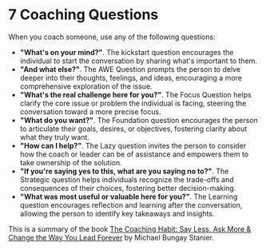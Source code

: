 # 7 Coaching Questions

When you coach someone, use any of the following questions:
* **"What's on your mind?"**. The kickstart question encourages the individual to start the conversation by sharing what's important to them.
* **"And what else?"**. The AWE Question prompts the person to delve deeper into their thoughts, feelings, and ideas, encouraging a more comprehensive exploration of the issue.
* **"What's the real challenge here for you?"**. The Focus Question helps clarify the core issue or problem the individual is facing, steering the conversation toward a more precise focus.
* **"What do you want?"**. The Foundation question encourages the person to articulate their goals, desires, or objectives, fostering clarity about what they truly want.
* **"How can I help?"**. The Lazy question invites the person to consider how the coach or leader can be of assistance and empowers them to take ownership of the solution.
* **"If you're saying yes to this, what are you saying no to?"**. The Strategic question helps individuals recognize the trade-offs and consequences of their choices, fostering better decision-making.
* **"What was most useful or valuable here for you?"**. The Learning question encourages reflection and learning after the conversation, allowing the person to identify key takeaways and insights.

This is a summary of the book [The Coaching Habit: Say Less, Ask More & Change the Way You Lead Forever](https://www.amazon.com/Coaching-Habit-Less-Change-Forever/dp/0978440749) by Michael Bungay Stanier.
